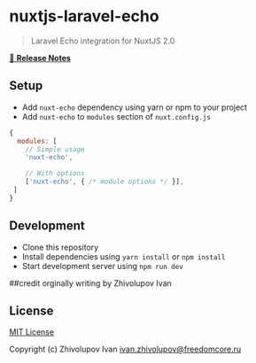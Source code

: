 # nuxtjs-laravel-echo


> Laravel Echo integration for NuxtJS 2.0

[📖 **Release Notes**](./CHANGELOG.md)

## Setup

- Add `nuxt-echo` dependency using yarn or npm to your project
- Add `nuxt-echo` to `modules` section of `nuxt.config.js`

```js
{
  modules: [
    // Simple usage
    'nuxt-echo',

    // With options
    ['nuxt-echo', { /* module options */ }],
 ]
}
```

## Development

- Clone this repository
- Install dependencies using `yarn install` or `npm install`
- Start development server using `npm run dev`

##credit
orginally writing by  Zhivolupov Ivan

## License

[MIT License](./LICENSE)

Copyright (c) Zhivolupov Ivan <ivan.zhivolupov@freedomcore.ru>

<!-- Badges -->
 
